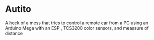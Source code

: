 # Autito
A heck of a mess that tries to control a remote car from a PC using an Arduino Mega with an ESP , TCS3200 color sensors, and meassure of distance
